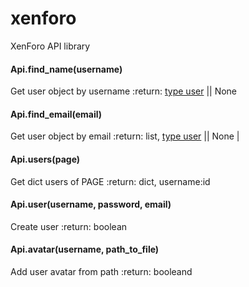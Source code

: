 # xenforo
XenForo API library

#### Api.find_name(username)
Get user object by username
:return: [type user](https://xenforo.com/community/pages/api-endpoints/#type_User) || None

#### Api.find_email(email)
Get user object by email
:return: list, [type user](https://xenforo.com/community/pages/api-endpoints/#type_User) || None
|
#### Api.users(page)
Get dict users of PAGE
:return: dict, username:id

#### Api.user(username, password, email)
Create user
:return: boolean

#### Api.avatar(username, path_to_file)
Add user avatar from path
:return: booleand